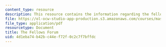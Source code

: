 ```yaml
---
content_type: resource
description: This resource contains the information regarding the fellows forum.
file: https://ol-ocw-studio-app-production.s3.amazonaws.com/courses/mas-965-nextlab-i-designing-mobile-technologies-for-the-next-billion-users-fall-2008/4d1eba74b42bc44ef72f0c2c7f7bffdc_MITMAS_965F08_fellows_final.pdf
file_type: application/pdf
resourcetype: Document
title: The Fellows Forum
uid: 4d1eba74-b42b-c44e-f72f-0c2c7f7bffdc
---
```

